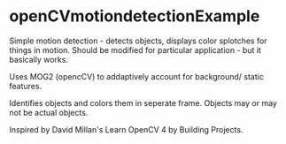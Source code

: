 # openCVmotiondetectionExample
Simple motion detection - detects objects, displays color splotches for things in motion. Should be modified for particular application - but it basically works.

Uses MOG2 (opencCV) to addaptively account for background/ static features.

Identifies objects and colors them in seperate frame. Objects may or may not be actual objects.

Inspired by David Millan's Learn OpenCV 4 by Building Projects.

